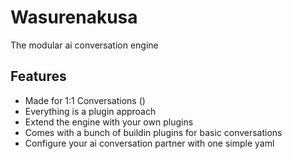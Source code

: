 # Wasurenakusa
The modular ai conversation engine

## Features
- Made for 1:1 Conversations ()
- Everything is a plugin approach
- Extend the engine with your own plugins
- Comes with a bunch of buildin plugins for basic conversations
- Configure your ai conversation partner with one simple yaml